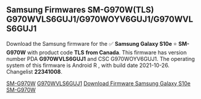 <h2>Samsung Firmwares SM-G970W(TLS) G970WVLS6GUJ1/G970WOYV6GUJ1/G970WVLS6GUJ1</h2>
Download the Samsung firmware for the ✅ <strong>Samsung Galaxy S10e </strong> ⭐ <strong>SM-G970W</strong> with product code <strong>TLS</strong> <strong> from Canada</strong>. This firmware has version number PDA <strong>G970WVLS6GUJ1</strong> and CSC G970WOYV6GUJ1. The operating system of this firmware is Android R , with build date 2021-10-26. Changelist <strong>22341008</strong>.


[SM-G970W](https://samfirm.shop/samsung/model/SM-G970W)
[G970WVLS6GUJ1](https://samfirm.shop/samsung/pda/G970WVLS6GUJ1)
[Download Firmware Samsung Galaxy S10e SM-G970W](https://samfirm.shop/samsung/firmware/468356)
